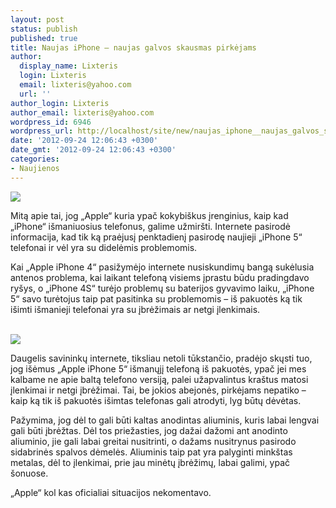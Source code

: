 ```yaml
---
layout: post
status: publish
published: true
title: Naujas iPhone – naujas galvos skausmas pirkėjams
author:
  display_name: Lixteris
  login: Lixteris
  email: lixteris@yahoo.com
  url: ''
author_login: Lixteris
author_email: lixteris@yahoo.com
wordpress_id: 6946
wordpress_url: http://localhost/site/new/naujas_iphone__naujas_galvos_skausmas_pirkejams/
date: '2012-09-24 12:06:43 +0300'
date_gmt: '2012-09-24 12:06:43 +0300'
categories:
- Naujienos
---
```

<p><div class="imgright"><img src="http://technews.lt/upload/apple-iphone-5-review-0585_610x407.jpg"  /></div></p>
<p>
	Mitą apie tai, jog &bdquo;Apple&ldquo; kuria ypač kokybi&scaron;kus įrenginius, kaip kad &bdquo;iPhone&ldquo; i&scaron;maniuosius telefonus, galime užmir&scaron;ti. Internete pasirodė informacija, kad tik ką praėjusį penktadienį pasirodę naujieji &bdquo;iPhone 5&ldquo; telefonai ir vėl yra su didelėmis problemomis.</p>
<p>
	Kai &bdquo;Apple iPhone 4&ldquo; pasižymėjo internete nusiskundimų bangą sukėlusia antenos problema, kai laikant telefoną visiems įprastu būdu pradingdavo ry&scaron;ys, o &bdquo;iPhone 4S&ldquo; turėjo problemų su baterijos gyvavimo laiku, &bdquo;iPhone 5&ldquo; savo turėtojus taip pat pasitinka su problemomis &ndash; i&scaron; pakuotės ką tik i&scaron;imti i&scaron;manieji telefonai yra su įbrėžimais ar netgi įlenkimais.</p>
<p>
	<br /><img src="http://technews.lt/upload/iphone5nods.jpg" /></p>
<p>
	Daugelis savininkų internete, tiksliau netoli tūkstančio, pradėjo skųsti tuo, jog i&scaron;ėmus &bdquo;Apple iPhone 5&ldquo; i&scaron;manųjį telefoną i&scaron; pakuotės, ypač jei mes kalbame ne apie baltą telefono versiją, palei užapvalintus kra&scaron;tus matosi įlenkimai ir netgi įbrėžimai. Tai, be jokios abejonės, pirkėjams nepatiko &ndash; kaip ką tik i&scaron; pakuotės i&scaron;imtas telefonas gali atrodyti, lyg būtų dėvėtas.</p>
<p>
	Pažymima, jog dėl to gali būti kaltas anodintas aliuminis, kuris labai lengvai gali būti įbrėžtas. Dėl tos priežasties, jog dažai dažomi ant anodinto aliuminio, jie gali labai greitai nusitrinti, o dažams nusitrynus pasirodo sidabrinės spalvos dėmelės. Aliuminis taip pat yra palyginti mink&scaron;tas metalas, dėl to įlenkimai, prie jau minėtų įbrėžimų, labai galimi, ypač &scaron;onuose.</p>
<p>
	&bdquo;Apple&ldquo; kol kas oficialiai situacijos nekomentavo.</p>
